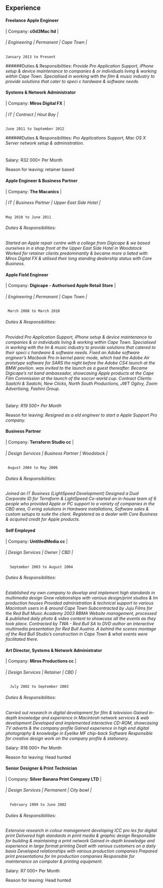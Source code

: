 ## Experience

#### Freelance Apple Engineer
| Company: **c0d3Mac ltd** |
###### | Engineering | Permanent | Cape Town |
    January 2013 to Present
######Duties & Responsibilities: 
*Provide Pro Application Support, iPhone setup & device maintenance to companies & or individuals living & working within Cape Town. Specialised in working with the  film & music industry to provide solutions that cater to speci c hardware & software needs.*

#### Systems & Network Administrator
| Company: **Miros Digital FX** |
###### | IT | Contract | Hout Bay |
    June 2011 to September 2012
 ######Duties & Responsibilities:
 *Pro Applications Support, Mac OS X Server network setup & administration.*
# 
Salary: R32 000+ Per Month 

Reason for leaving: retainer based

#### Apple Engineer & Business Partner
| Company: **The Macanics** |
###### | IT | Business Partner | Upper East Side Hotel |
    May 2010 to June 2011
 ###### Duties & Responsibilities:
 *Started an Apple repair centre with a college from Digicape & we based ourselves in a shop front at the Upper East Side Hotel in Woodstock Worked for retainer clients predominantly & became more a liated with Miros Digital FX & utilised their long standing dealership status with Core Business.*
 
 #### Apple Field Engineer
 | Company: **Digicape - Authorised Apple Retail Store** |
 ###### | Engineering | Permanent | Cape Town |
     March 2008 to March 2010
 ###### Duties & Responsibilities:
*Provided Pro Application Support, iPhone setup & device maintenance to companies & or individuals living & working within Cape Town. Specialised in working with the  lm & music industry to provide solutions that catered to their speci c hardware & software needs. Fixed an Adobe software engineer’s Macbook Pro in kernel panic mode, which had the Adobe Air prototype software for SARS the night before the Adobe CS4 launch at the BMW pavilion. was invited to the launch as a guest thereafter. Became Digicape’s  rst band ambassador, showcasing Apple products at the Cape Film Commission at the launch of the soccer world cup. Contract Clients: Saatchi & Saatchi, New Clicks, North South Productions, JWT Ogilvy, Zoom Advertising, Fashini Group.*
# 
Salary: *R19 500+ Per Month* 

Reason for leaving: *Resigned as a  eld engineer to start a Apple Support Pro company.*

#### Business Partner
| Company: **Terraform Studio cc** |
 ###### | Design Services | Business Partner | Woodstock |
     August 2004 to May 2006
   
 ###### Duties & Responsibilities:
 *Joined an IT Business (LightSpeed Development) Designed a Dual Corporate ID for Terraform & LightSpeed Co-started an in-house team of 6 people who provided Apple or PC support to a variety of companies in the CBD area, O ering solutions in Hardware installations, Software sales & custom setups to suite the client. Registered as a dealer with Core Business & acquired credit for Apple products.*
 
 #### Self Employed
 | Company: **UntitledMedia cc** |
  ###### | Design Services | Owner | CBD |
      September 2003 to August 2004
 ###### Duties & Responsibilities:
*Established my own company to develop and implement high standards in multimedia design Grew relationships with various design/print studios &  lm production houses Provided administration & technical support to various Macintosh users in & around Cape Town Subcontracted by Juju Films for the Red Bull Music Academy 2003 RBMA Website management, processed & published daily photo & video content to showcase all the events as they took place. Contracted by TWA - Red Bull SA to DVD author an interactive multimedia presentation for Red Bull Austria. A behind the scenes montage of the Red Bull Studio’s construction in Cape Town & what events were facilitated there.*

#### Art Director, Systems & Network Administrator
| Company: **Miros Productions cc** |
  ###### | Design Services | Retainer | CBD |
      July 2002 to September 2003
  ###### Duties & Responsibilities:
*Carried out research in digital development for  film & television Gained in-depth knowledge and experience
in Macintosh network services & web development Developed and implemented interactive CD-ROM, showcasing TV adverts & the company profile Gained experience in high end digital photography & knowledge in Eyelike MF chip-back Software Responsible for creative design work on the company profile & stationary.*


Salary: R18 000+ Per Month 

Reason for leaving: Head hunted

#### Senior Designer & Print Technician
| Company: **Silver Banana Print Company LTD** |
  ###### | Design Services | Permanent | City bowl |
      February 1999 to June 2002
 ###### Duties & Responsibilities: 
*Extensive research in colour management developing ICC pro les for digital print  Delivered high standards in print media & graphic design  Responsible for building & maintaining a print network  Gained in-depth knowledge and experience in large format printing  Dealt with various customers on a daily basis  Developed relationships with various production companies  Prepared print presentations for  lm production companies  Responsible for maintenance on computer & printing equipment.*


Salary: R7 000+ Per Month 

Reason for leaving: Head hunted


